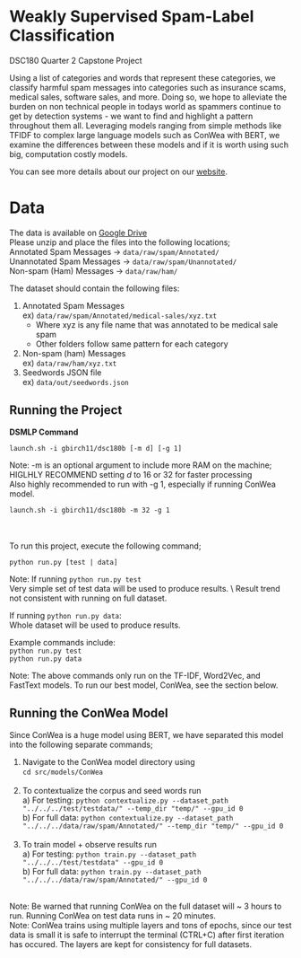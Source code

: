 # Weakly Supervised Spam-Label Classification
DSC180 Quarter 2 Capstone Project 

Using a list of categories and words that represent these categories, we classify harmful spam messages into categories such as insurance scams, medical sales, software sales, and more. Doing so, we hope to alleviate the burden on non technical people in todays world as spammers continue to get by detection systems - we want to find and highlight a pattern throughout them all. Leveraging models ranging from simple methods like TFIDF to complex large language models such as ConWea with BERT, we examine the differences between these models and if it is worth using such big, computation costly models.

You can see more details about our project on our [website](https://gbirch11.github.io/SpamLabelClassifier/).

# Data
The data is available on [Google Drive](https://drive.google.com/drive/folders/1uTRzRPkom6nUtRB2D4pOi8uOpSpqst7m?usp=share_link)\
Please unzip and place the files into the following locations; \
Annotated Spam Messages -> ```data/raw/spam/Annotated/``` \
Unannotated Spam Messages -> ```data/raw/spam/Unannotated/``` \
Non-spam (Ham) Messages -> ```data/raw/ham/``` 


The dataset should contain the following files:
1) Annotated Spam Messages \
  ex) ```data/raw/spam/Annotated/medical-sales/xyz.txt```
    * Where xyz is any file name that was annotated to be medical sale spam
    * Other folders follow same pattern for each category
2) Non-spam (ham) Messages \
  ex) ```data/raw/ham/xyz.txt```
3) Seedwords JSON file \
  ex) ```data/out/seedwords.json```

## Running the Project
**DSMLP Command**
``` 
launch.sh -i gbirch11/dsc180b [-m d] [-g 1]
```
Note: -m is an optional argument to include more RAM on the machine; HIGLHLY RECOMMEND setting $d$ to 16 or 32 for faster processing \
Also highly recommended to run with -g 1, especially if running ConWea model.
``` 
launch.sh -i gbirch11/dsc180b -m 32 -g 1
```
<br> <br>
To run this project, execute the following command;
```
python run.py [test | data]
```
Note: If running ```python run.py test``` \
Very simple set of test data will be used to produce results. \\
Result trend not consistent with running on full dataset.

If running ```python run.py data```: \
Whole dataset will be used to produce results.

Example commands include: \
``` python run.py test ``` \
``` python run.py data ```

Note: The above commands only run on the TF-IDF, Word2Vec, and FastText models. To run our best model, ConWea, see the section below.

## Running the ConWea Model
Since ConWea is a huge model using BERT, we have separated this model into the following separate commands;
1) Navigate to the ConWea model directory using \
``` cd src/models/ConWea ``` <br> <br>
2) To contextualize the corpus and seed words run \
a) For testing: ``` python contextualize.py --dataset_path "../../../test/testdata/" --temp_dir "temp/" --gpu_id 0 ``` \
b) For full data: ``` python contextualize.py --dataset_path "../../../data/raw/spam/Annotated/" --temp_dir "temp/" --gpu_id 0 ```  <br> <br>
3) To train model + observe results run \
a) For testing: ``` python train.py --dataset_path "../../../test/testdata" --gpu_id 0 ``` \
b) For full data: ``` python train.py --dataset_path "../../../data/raw/spam/Annotated/" --gpu_id 0 ```  <br> <br>

Note: Be warned that running ConWea on the full dataset will ~ 3 hours to run. Running ConWea on test data runs in ~ 20 minutes. <br>
Note: ConWea trains using multiple layers and tons of epochs, since our test data is small it is safe to interrupt the terminal (CTRL+C) after first iteration has occured. The layers are kept for consistency for full datasets.
